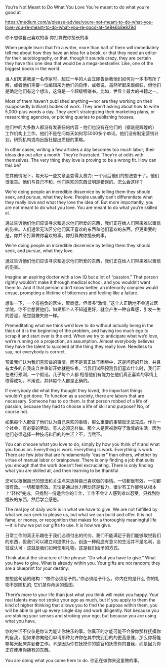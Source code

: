 You’re Not Meant to Do What You Love
You’re meant to do what you’re good at

https://medium.com/s/please-advise/youre-not-meant-to-do-what-you-love-you-re-meant-to-do-what-you-re-good-at-4e8e6b8e929d

你不想做自己喜欢的事
你打算做你擅长的事

When people learn that I’m a writer, more than half of them will immediately tell me about how they have an idea for a book, or that they need an editor for their autobiography, or that, though it sounds crazy, they are certain they have this one idea that would be a mega-bestseller. Like, one of the biggest books in the world.

当人们知道我是一名作家时，超过一半的人会立即告诉我他们如何对一本书有所了解，或者他们需要一位编辑来为他们的自传，或者说，虽然听起来很疯狂，但他们是确定他们有这个想法，这将是一个超级畅销书。比如，世界上最大的书籍之一。

Most of them haven’t published anything — nor are they working on their (supposedly brilliant) bodies of work. They aren’t asking about how to write 5,000-plus words a day. They aren’t strategizing their marketing plans, or researching agencies, or pitching queries to publishing houses.

他们中的大多数人都没有发表任何内容 - 他们也没有在他们的（据说是辉煌的）工作机构上工作。他们不是在问每天如何写5000多个单词。他们没有制定营销计划，研究机构或向出版社提出质疑的策略。

In other cases, writing a few articles a day becomes too much labor; their ideas dry out after a month. They’re frustrated. They’re at odds with themselves. The very thing they love is proving to be a wrong fit. How can this be?

在其他情况下，每天写一些文章会变得太费力; 一个月后他们的想法变干了。他们很沮丧。他们与自己不和。他们喜欢的东西证明是错误的。怎么会这样？

We’re doing people an incredible disservice by telling them they should seek, and pursue, what they love. People usually can’t differentiate what they really love and what they love the idea of. But more importantly, you are not meant to do what you love. You are meant to do what you’re skilled at.

通过告诉他们他们应该寻求和追求他们所爱的东西，我们正在给人们带来难以置信的伤害。人们通常无法区分他们真正喜欢的东西和他们喜欢的东西。但更重要的是，你并不打算做你喜欢的事。你打算做你擅长的事。

We’re doing people an incredible disservice by telling them they should seek, and pursue, what they love.

通过告诉他们他们应该寻求和追求他们所爱的东西，我们正在给人们带来难以置信的伤害。

Imagine an aspiring doctor with a low IQ but a lot of “passion.” That person rightly wouldn’t make it through medical school, and you wouldn’t want them to. And if that person didn’t know better, an inferiority complex would ensue, prompting a lifetime of bitterness and feeling like a failure.

想象一下，一个有抱负的医生，智商低，但很多“激情。”这个人正确地不会通过医学院，你不会想要他们。如果那个人不知道更好，就会产生一种自卑感，引发一生的苦涩，感觉就像失败一样。

Premeditating what we think we’d love to do without actually being in the thick of it is the beginning of the problem, and having too much ego to scrap it and start over is the end. When we try to anticipate what we’d love, we’re running on a projection, an assumption. Almost everybody believes they have the talent to succeed at the thing they really love. Needless to say, not everybody is correct.

预备我们认为我们喜欢做的事情，而不是真正处于困境中，这是问题的开始，并且有太多的自我废弃并重新开始就是结束。当我们试图预测我们喜欢什么时，我们正在进行预测，一个假设。几乎每个人都 相信他们有能力在他们真正喜欢的事情上取得成功。不用说，并非每个人都是正确的。

If everybody did what they thought they loved, the important things wouldn’t get done. To function as a society, there are labors that are necessary. Someone has to do them. Is that person robbed of a life of passion, because they had to choose a life of skill and purpose? No, of course not.

如果每个人都做了他们认为自己喜欢的事情，那么重要的事情就无法完成。作为一个社会，有必要的劳动。有人必须这样做。那个人是否被剥夺了激情的生活，因为他们必须选择一种技巧和目的的生活？不，当然不。

You can choose what you love to do, simply by how you think of it and what you focus on. Everything is work. Everything is work. Everything is work. There are few jobs that are fundamentally “easier” than others, whether by virtue of manual labor or brainpower. There is only finding a job that suits you enough that the work doesn’t feel excruciating. There is only finding what you are skilled at, and then learning to be thankful.

您可以根据自己的想法和关注点来选择自己喜欢做的​​事情。一切都很有效。一切都很有效。一切都很有效。无论是通过体力劳动还是智力，很少有工作能够从根本上“轻松”完成。只找到一份适合你的工作，工作不会让人感到难以忍受。只找到你擅长的东西，然后学会感恩。

The real joy of daily work is in what we have to give. We are not fulfilled by what we can seek to please us, but what we can build and offer. It is not fame, or money, or recognition that makes for a thoroughly meaningful life — it is how we put our gifts to use. It is how we give.

日常工作的真正乐趣在于我们必须付出的代价。我们不能满足于我们能够取悦我们的东西，但我们可以建立和提供什么。创造一种彻底有意义的生活并不是名利，金钱或认可 - 这就是我们如何使用礼物。这是我们给予的方式。


Think about the structure of the phrase: “Do what you have to give.” What you have to give. What is already within you. Your gifts are not random; they are a blueprint for your destiny.


想想这句话的结构：“做你必须给予的。”你必须给予什么。你内在的是什么 你的礼物不是随机的; 它们是你命运的蓝图。


There’s more to your life than just what you think will make you happy. Your real talents may not stroke your ego as much, but if you apply to them the kind of higher thinking that allows you to find the purpose within them, you will be able to get up every single day and work diligently. Not because you are stoking your senses and stroking your ego, but because you are using what you have.


你的生活不仅仅是你认为能让你快乐的事。你真正的才能可能不会像你那样抚摸你的自我，但如果你向他们申请那种允许你在其中找到目的的更高思维，那么你将能够每天起床并勤奋工作。不是因为你在抚摸你的感官和抚摸你的自我，而是因为你正在使用你拥有的东西。


You are doing what you came here to do.
你正在做你来这里做的事。